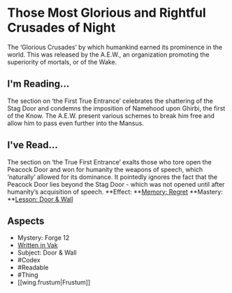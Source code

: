 # Those Most Glorious and Rightful Crusades of Night
The ‘Glorious Crusades’ by which humankind earned its prominence in the world. This was released by the A.E.W., an organization promoting the superiority of mortals, or of the Wake.
## I'm Reading...
The section on ‘the First True Entrance’ celebrates the shattering of the Stag Door and condemns the imposition of Namehood upon Ghirbi, the first of the Know. The A.E.W. present various schemes to break him free and allow him to pass even further into the Mansus.
## I've Read...
The section on ‘the True First Entrance’ exalts those who tore open the Peacock Door and won for humanity the weapons of speech, which ‘naturally’ allowed for its dominance. It pointedly ignores the fact that the Peacock Door lies beyond the Stag Door - which was not opened until after humanity’s acquisition of speech.
**Effect: **[Memory: Regret](https://uadaf.theevilroot.xyz/rowenarium/element/mem.regret)
**Mastery: **[Lesson: Door & Wall](https://uadaf.theevilroot.xyz/rowenarium/element/x.door.wall)
## Aspects
- Mystery: Forge 12
- [Written in Vak](https://uadaf.theevilroot.xyz/rowenarium/element/w.vak)
- Subject: Door & Wall
- #Codex
- #Readable
- #Thing
- [[wing.frustum|Frustum]]